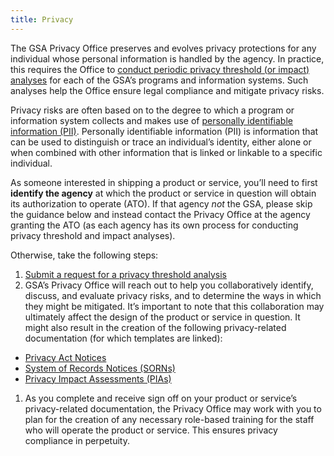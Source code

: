 ```yaml
---
title: Privacy
---
```


The GSA Privacy Office preserves and evolves privacy protections for any individual whose personal information is handled by the agency. In practice, this requires the Office to [conduct periodic privacy threshold (or impact) analyses](https://gsa.gov/portal/getMediaData?mediaId=199855) for each of the GSA&rsquo;s programs and information systems. Such analyses help the Office ensure legal compliance and mitigate privacy risks.

Privacy risks are often based on to the degree to which a program or information system collects and makes use of [personally identifiable information (PII)](https://obamawhitehouse.archives.gov/sites/default/files/omb/assets/OMB/circulars/a130/a130revised.pdf). Personally identifiable information (PII) is information that can be used to distinguish or trace an individual&rsquo;s identity, either alone or when combined with other information that is linked or linkable to a specific individual.

As someone interested in shipping a product or service, you&rsquo;ll need to first **identify the agency** at which the product or service in question will obtain its authorization to operate (ATO). If that agency *not* the GSA, please skip the guidance below and instead contact the Privacy Office at the agency granting the ATO (as each agency has its own process for conducting privacy threshold and impact analyses). 

Otherwise, take the following steps:

1. [Submit a request for a privacy threshold analysis](https://docs.google.com/a/gsa.gov/forms/d/e/1FAIpQLScrhrrzgS-ZcOpS37YzLdmVXkwX_3dBefZ1t39oKcgdVepmuQ/viewform)
1. GSA&rsquo;s Privacy Office will reach out to help you collaboratively identify, discuss, and evaluate privacy risks, and to determine the ways in which they might be mitigated. It&rsquo;s important to note that this collaboration may ultimately affect the design of the product or service in question. It might also result in the creation of the following privacy-related documentation (for which templates are linked):
  - [Privacy Act Notices](https://docs.google.com/a/gsa.gov/document/d/1CcVLPNNra1WCGqHewK2ojQ_ysHcGxmJ1IlsCo9pAiSU/edit?usp=drive_web)
  - [System of Records Notices (SORNs)](https://docs.google.com/document/d/1hDIDvcTv-zplMBl_uQbg7GQ5uwrC-2Jr8xg4D073q5Y/edit)
  - [Privacy Impact Assessments (PIAs)](https://docs.google.com/document/d/1o6FtuHPW41ZLkjXnANjZ60-sUojDexh3r3afm1yE9b8/edit#heading=h.s85zskw81fkz)
1. As you complete and receive sign off on your product or service&rsquo;s privacy-related documentation, the Privacy Office may work with you to plan for the creation of any necessary role-based training for the staff who will operate the product or service. This ensures privacy compliance in perpetuity.